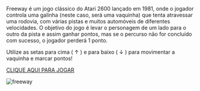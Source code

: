 Freeway é um jogo clássico do Atari 2600 lançado em 1981, onde o jogador controla uma galinha (neste caso, será uma vaquinha) que tenta atravessar uma rodovia, com várias pistas e muitos automóveis de diferentes velocidades.
O objetivo do jogo é levar o personagem de um lado para o outro da pista e assim ganhar pontos, mas se o percurso não for concluído com sucesso, o jogador perderá 1 ponto.

Utilize as setas para cima ( ↑ ) e para baixo ( ↓ ) para movimentar a vaquinha e marcar pontos!

[CLIQUE AQUI PARA JOGAR](https://bruvaccaro.github.io/freeway/)

![freeway](https://user-images.githubusercontent.com/55039472/83724237-4bd59000-a616-11ea-9b61-f74db73e4cdd.gif)
